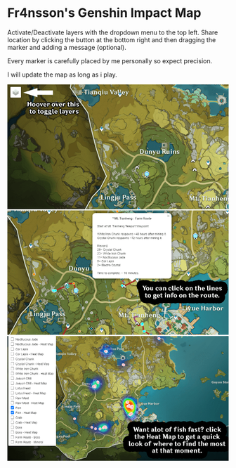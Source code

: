 # Fr4nsson's Genshin Impact Map

Activate/Deactivate layers with the dropdown menu to the top left.
Share location by clicking the button at the bottom right and then dragging the marker and adding a message (optional).

Every marker is carefully placed by me personally so expect precision.

I will update the map as long as i play.

<p>
  <img src="https://raw.githubusercontent.com/Fr4nsson/Fr4nsson.github.io/main/Preview1.png" width="960" title="">
  
  <img src="https://raw.githubusercontent.com/Fr4nsson/Fr4nsson.github.io/main/Preview2.png" width="960" alt="">
  
  <img src="https://raw.githubusercontent.com/Fr4nsson/Fr4nsson.github.io/main/Preview3.png" width="960" alt="">
</p>


